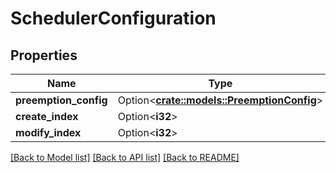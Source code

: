 # SchedulerConfiguration

## Properties

Name | Type | Description | Notes
------------ | ------------- | ------------- | -------------
**preemption_config** | Option<[**crate::models::PreemptionConfig**](PreemptionConfig.md)> |  | [optional]
**create_index** | Option<**i32**> |  | [optional]
**modify_index** | Option<**i32**> |  | [optional]

[[Back to Model list]](../README.md#documentation-for-models) [[Back to API list]](../README.md#documentation-for-api-endpoints) [[Back to README]](../README.md)


